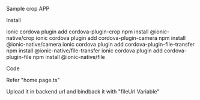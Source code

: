 Sample crop APP


Install

ionic cordova plugin add cordova-plugin-crop
npm install @ionic-native/crop
ionic cordova plugin add cordova-plugin-camera
npm install @ionic-native/camera
ionic cordova plugin add cordova-plugin-file-transfer
npm install @ionic-native/file-transfer
ionic cordova plugin add cordova-plugin-file
npm install @ionic-native/file


Code


Refer "home.page.ts"


Upload it in backend url and bindback it with "fileUrl Variable"